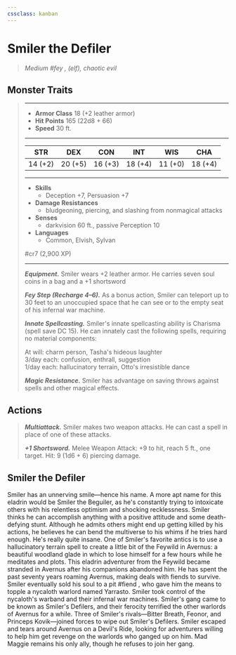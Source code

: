 ```yaml
---
cssclass: kanban
---
```


# Smiler the Defiler
>*Medium #fey ,  (elf), chaotic evil*
## Monster Traits
>___
>- **Armor Class** 18 (+2 leather armor)
>- **Hit Points** 165 (22d8 + 66)
>- **Speed** 30 ft.
>___
>|STR|DEX|CON|INT|WIS|CHA|
>|:---:|:---:|:---:|:---:|:---:|:---:|
>|14 (+2)|20 (+5)|16 (+3)|18 (+4)|11 (+0)|18 (+4)|
>___
>- **Skills**
>	 - Deception +7, Persuasion +7
>- **Damage Resistances**
>	 - bludgeoning, piercing, and slashing from nonmagical attacks
>- **Senses**
>	 - darkvision 60 ft., passive Perception 10
>- **Languages**
>	 - Common, Elvish, Sylvan
>
> #cr7 (2,900 XP)
>___
>***Equipment.*** Smiler wears +2 leather armor. He carries seven soul coins in a bag and a +1 shortsword  
>
>***Fey Step (Recharge 4–6).*** As a bonus action, Smiler can teleport up to 30 feet to an unoccupied space that he can see or to the empty seat of his infernal war machine.  
>
>***Innate Spellcasting.*** Smiler's innate spellcasting ability is Charisma (spell save DC 15). He can innately cast the following spells, requiring no material components:  
>
>At will: charm person, Tasha's hideous laughter  
>3/day each: confusion, enthrall, suggestion  
>1/day each: hallucinatory terrain, Otto's irresistible dance  
>
>
>***Magic Resistance.*** Smiler has advantage on saving throws against spells and other magical effects.  
>
## Actions
>***Multiattack.*** Smiler makes two weapon attacks. He can cast a spell in place of one of these attacks.  
>
>***+1 Shortsword.*** Melee Weapon Attack: +9 to hit, reach 5 ft., one target. Hit: 9 (1d6 + 6) piercing damage.
## Smiler the Defiler
Smiler has an unnerving smile—hence his name.
A more apt name for this eladrin would be Smiler the Beguiler, as he's constantly trying to intoxicate others with his relentless optimism and shocking recklessness. Smiler thinks he can accomplish anything with a positive attitude and some death-defying stunt. Although he admits others might end up getting killed by his actions, he believes he can bend the multiverse to his whims if he tries hard enough. He's really quite insane.
One of Smiler's favorite antics is to use a hallucinatory terrain spell to create a little bit of the Feywild in Avernus: a beautiful woodland glade in which to lose himself for a few hours while he meditates and plots.
This eladrin adventurer from the Feywild became stranded in Avernus after his companions abandoned him. He has spent the past seventy years roaming Avernus, making deals with fiends to survive. Smiler eventually sold his soul to a pit #fiend , who gave him the means to topple a nycaloth warlord named Yarrasto. Smiler took control of the nycaloth's warband and their infernal war machines. Smiler's gang came to be known as Smiler's Defilers, and their ferocity terrified the other warlords of Avernus for a while.
Three of Smiler's rivals—Bitter Breath, Feonor, and Princeps Kovik—joined forces to wipe out Smiler's Defilers. Smiler escaped and tears around Avernus on a Devil's Ride, looking for adventurers willing to help him get revenge on the warlords who ganged up on him. Mad Maggie remains his only ally, though he refuses to join her gang.